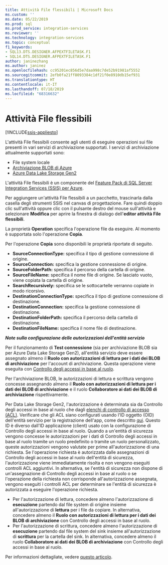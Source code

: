 ```yaml
---
title: Attività File flessibili | Microsoft Docs
ms.custom: ''
ms.date: 05/22/2019
ms.prod: sql
ms.prod_service: integration-services
ms.reviewer: ''
ms.technology: integration-services
ms.topic: conceptual
f1_keywords:
- SQL13.DTS.DESIGNER.AFPEXTFILETASK.F1
- SQL14.DTS.DESIGNER.AFPEXTFILETASK.F1
author: janinezhang
ms.author: janinez
ms.openlocfilehash: cc95201ec856d5e7daa998c7de52b91981af5552
ms.sourcegitcommit: 2efb0fa21ff8093384c1df21f0e8910db15ef931
ms.translationtype: HT
ms.contentlocale: it-IT
ms.lasthandoff: 07/18/2019
ms.locfileid: "68316632"
---
```

# <a name="flexible-file-task"></a>Attività File flessibili

[!INCLUDE[ssis-appliesto](../../includes/ssis-appliesto-ssvrpluslinux-asdb-asdw-xxx.md)]

L'attività File flessibili consente agli utenti di eseguire operazioni sui file presenti in vari servizi di archiviazione supportati.
I servizi di archiviazione attualmente supportati sono:

- File system locale
- [Archiviazione BLOB di Azure](https://azure.microsoft.com/services/storage/blobs/)
- [Azure Data Lake Storage Gen2](https://docs.microsoft.com/azure/storage/blobs/data-lake-storage-introduction)

L'attività File flessibili è un componente del [Feature Pack di SQL Server Integration Services (SSIS) per Azure](../../integration-services/azure-feature-pack-for-integration-services-ssis.md).

Per aggiungere un'attività File flessibili a un pacchetto, trascinarla dalla casella degli strumenti SSIS nel canvas di progettazione. Fare quindi doppio clic sull'attività oppure clic con il pulsante destro del mouse sull'attività e selezionare **Modifica** per aprire la finestra di dialogo dell'**editor attività File flessibili**.

La proprietà **Operation** specifica l'operazione file da eseguire.
Al momento è supportata solo l'operazione **Copia**.

Per l'operazione **Copia** sono disponibili le proprietà riportate di seguito.

- **SourceConnectionType:** specifica il tipo di gestione connessione di origine.
- **SourceConnection:** specifica la gestione connessione di origine.
- **SourceFolderPath:** specifica il percorso della cartella di origine.
- **SourceFileName:** specifica il nome file di origine. Se lasciato vuoto, viene copiata la cartella di origine.
- **SearchRecursively:** specifica se le sottocartelle verranno copiate in modo ricorsivo.
- **DestinationConnectionType:** specifica il tipo di gestione connessione di destinazione.
- **DestinationConnection:** specifica la gestione connessione di destinazione.
- **DestinationFolderPath:** specifica il percorso della cartella di destinazione.
- **DestinationFileName:** specifica il nome file di destinazione.

***Note sulla configurazione delle autorizzazioni dell'entità servizio***

Per il funzionamento di **Test connessione** (sia per archiviazione BLOB sia per Azure Data Lake Storage Gen2), all'entità servizio deve essere assegnato almeno il **Ruolo con autorizzazioni di lettura per i dati dei BLOB di archiviazione** per l'account di archiviazione.
Questa operazione viene eseguita con [Controllo degli accessi in base al ruolo](https://docs.microsoft.com/azure/storage/common/storage-auth-aad-rbac-portal#assign-rbac-roles-using-the-azure-portal).

Per l'archiviazione BLOB, le autorizzazioni di lettura e scrittura vengono concesse assegnando almeno il **Ruolo con autorizzazioni di lettura per i dati dei BLOB di archiviazione** e il ruolo **Collaboratore ai dati dei BLOB di archiviazione** rispettivamente.

Per Data Lake Storage Gen2, l'autorizzazione è determinata sia da Controllo degli accessi in base al ruolo che dagli [elenchi di controllo di accesso (ACL)](https://docs.microsoft.com/azure/storage/blobs/data-lake-storage-how-to-set-permissions-storage-explorer).
Verificare che gli ACL siano configurati usando l'ID oggetto (OID) dell'entità servizio per la registrazione dell'app, come descritto [qui](https://docs.microsoft.com/azure/storage/blobs/data-lake-storage-access-control#how-do-i-set-acls-correctly-for-a-service-principal).
Questo ID è diverso dall'ID applicazione (client) usato con la configurazione di Controllo degli accessi in base al ruolo.
Quando a un'entità di sicurezza vengono concesse le autorizzazioni per i dati di Controllo degli accessi in base al ruolo tramite un ruolo predefinito o tramite un ruolo personalizzato, queste autorizzazioni vengono valutate per prime all'autorizzazione di una richiesta.
Se l'operazione richiesta è autorizzata dalle assegnazioni di Controllo degli accessi in base al ruolo dell'entità di sicurezza, l'autorizzazione viene immediatamente risolta e non vengono eseguiti controlli ACL aggiuntivi.
In alternativa, se l'entità di sicurezza non dispone di un'assegnazione di Controllo degli accessi in base al ruolo o se l'operazione della richiesta non corrisponde all'autorizzazione assegnata, vengono eseguiti i controlli ACL per determinare se l'entità di sicurezza è autorizzata a eseguire l'operazione richiesta.

- Per l'autorizzazione di lettura, concedere almeno l'autorizzazione di **esecuzione** partendo dal file system di origine insieme all'autorizzazione di **lettura** per i file da copiare. In alternativa, concedere almeno il **Ruolo con autorizzazioni di lettura per i dati dei BLOB di archiviazione** con Controllo degli accessi in base al ruolo.
- Per l'autorizzazione di scrittura, concedere almeno l'autorizzazione di **esecuzione** partendo dal file system del sink insieme all'autorizzazione di **scrittura** per la cartella del sink. In alternativa, concedere almeno il ruolo **Collaboratore ai dati dei BLOB di archiviazione** con Controllo degli accessi in base al ruolo.

Per informazioni dettagliate, vedere [questo articolo](https://docs.microsoft.com/azure/storage/blobs/data-lake-storage-access-control).

